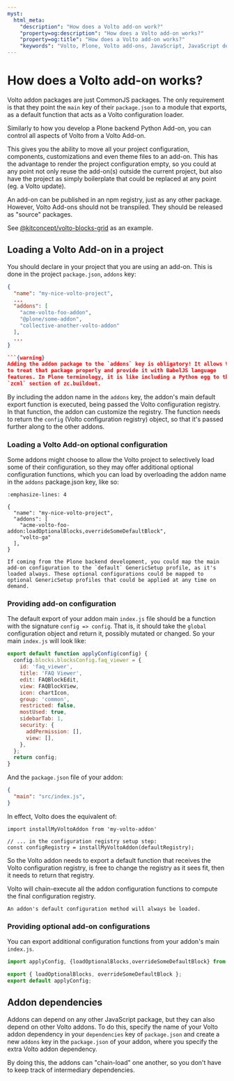 ```yaml
---
myst:
  html_meta:
    "description": "How does a Volto add-on work?"
    "property=og:description": "How does a Volto add-on works?"
    "property=og:title": "How does a Volto add-on works?"
    "keywords": "Volto, Plone, Volto add-ons, JavaScript, JavaScript dependencies"
---
```


# How does a Volto add-on works?

Volto addon packages are just CommonJS packages. The only requirement is that
they point the `main` key of their `package.json` to a module that exports, as
a default function that acts as a Volto configuration loader.

Similarly to how you develop a Plone backend Python Add-on, you can control all aspects of Volto from a Volto Add-on.

This gives you the ability to move all your project configuration, components, customizations and even theme files to an add-on. This has the advantage to render the project configuration empty, so you could at any point not only reuse the add-on(s) outside the current project, but also have the project as simply boilerplate that could be replaced at any point (eg. a Volto update).

An add-on can be published in an npm registry, just as any other package. However, Volto Add-ons should not be transpiled. They should be released as "source" packages.

See [@kitconcept/volto-blocks-grid](https://github.com/kitconcept/volto-blocks-grid) as an example.

## Loading a Volto Add-on in a project

You should declare in your project that you are using an add-on.
This is done in the project `package.json`, `addons` key:

```json
{
  "name": "my-nice-volto-project",
  ...
  "addons": [
    "acme-volto-foo-addon",
    "@plone/some-addon",
    "collective-another-volto-addon"
  ],
  ...
}

```{warning}
Adding the addon package to the `addons` key is obligatory! It allows Volto
to treat that package properly and provide it with BabelJS language
features. In Plone terminology, it is like including a Python egg to the
`zcml` section of zc.buildout.
```

By including the addon name in the `addons` key, the addon's main default export
function is executed, being passed the Volto configuration registry. In that
function, the addon can customize the registry. The function needs to return
the `config` (Volto configuration registry) object, so that it's passed further
along to the other addons.


### Loading a Volto Add-on optional configuration

Some addons might choose to allow the Volto project to selectively load some of
their configuration, so they may offer additional optional configuration functions,
which you can load by overloading the addon name in the ``addons`` package.json
key, like so:

```{code-block} json
:emphasize-lines: 4

{
  "name": "my-nice-volto-project",
  "addons": [
    "acme-volto-foo-addon:loadOptionalBlocks,overrideSomeDefaultBlock",
    "volto-ga"
  ],
}
```

```{note}
If coming from the Plone backend development, you could map the main add-on configuration to the `default` GenericSetup profile, as it's loaded always. These optional configurations could be mapped to optional GenericSetup profiles that could be applied at any time on demand.
```

### Providing add-on configuration

The default export of your addon main `index.js` file should be a function with
the signature `config => config`.
That is, it should take the `global` configuration object and return it,
possibly mutated or changed. So your main `index.js` will look like:

```js
export default function applyConfig(config) {
  config.blocks.blocksConfig.faq_viewer = {
    id: 'faq_viewer',
    title: 'FAQ Viewer',
    edit: FAQBlockEdit,
    view: FAQBlockView,
    icon: chartIcon,
    group: 'common',
    restricted: false,
    mostUsed: true,
    sidebarTab: 1,
    security: {
      addPermission: [],
      view: [],
    },
  };
  return config;
}
```

And the `package.json` file of your addon:

```json
{
  "main": "src/index.js",
}
```
In effect, Volto does the equivalent of:


```
import installMyVoltoAddon from 'my-volto-addon'

// ... in the configuration registry setup step:
const configRegistry = installMyVoltoAddon(defaultRegistry);
```

So the Volto addon needs to export a default function
that receives the Volto configuration registry, is free to change the registry
as it sees fit, then it needs to return that registry.

Volto will chain-execute all the addon configuration functions to compute the
final configuration registry.

```{warning}
An addon's default configuration method will always be loaded.
```

### Providing optional add-on configurations

You can export additional configuration functions from your addon's main
`index.js`.

```js
import applyConfig, {loadOptionalBlocks,overrideSomeDefaultBlock} from './config';

export { loadOptionalBlocks, overrideSomeDefaultBlock };
export default applyConfig;
```

## Addon dependencies

Addons can depend on any other JavaScript package, but they can also depend on
other Volto addons. To do this, specify the name of your Volto addon dependency
in your `dependencies` key of `package.json` and create a new `addons` key in
the `package.json` of your addon, where you specify the extra Volto addon
dependency.

By doing this, the addons can "chain-load" one another, so you don't have to
keep track of intermediary dependencies.
